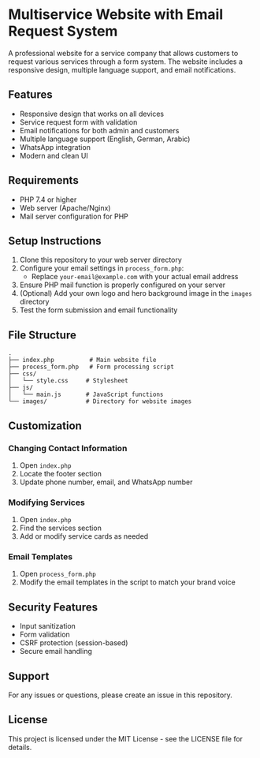 # Multiservice Website with Email Request System

A professional website for a service company that allows customers to request various services through a form system. The website includes a responsive design, multiple language support, and email notifications.

## Features

- Responsive design that works on all devices
- Service request form with validation
- Email notifications for both admin and customers
- Multiple language support (English, German, Arabic)
- WhatsApp integration
- Modern and clean UI

## Requirements

- PHP 7.4 or higher
- Web server (Apache/Nginx)
- Mail server configuration for PHP

## Setup Instructions

1. Clone this repository to your web server directory
2. Configure your email settings in `process_form.php`:
   - Replace `your-email@example.com` with your actual email address
3. Ensure PHP mail function is properly configured on your server
4. (Optional) Add your own logo and hero background image in the `images` directory
5. Test the form submission and email functionality

## File Structure

```
.
├── index.php          # Main website file
├── process_form.php   # Form processing script
├── css/
│   └── style.css     # Stylesheet
├── js/
│   └── main.js       # JavaScript functions
└── images/           # Directory for website images
```

## Customization

### Changing Contact Information

1. Open `index.php`
2. Locate the footer section
3. Update phone number, email, and WhatsApp number

### Modifying Services

1. Open `index.php`
2. Find the services section
3. Add or modify service cards as needed

### Email Templates

1. Open `process_form.php`
2. Modify the email templates in the script to match your brand voice

## Security Features

- Input sanitization
- Form validation
- CSRF protection (session-based)
- Secure email handling

## Support

For any issues or questions, please create an issue in this repository.

## License

This project is licensed under the MIT License - see the LICENSE file for details.

